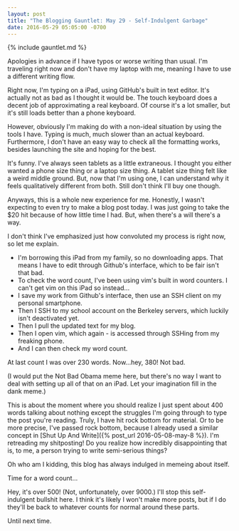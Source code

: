 ```yaml
---
layout: post
title: "The Blogging Gauntlet: May 29 - Self-Indulgent Garbage"
date: 2016-05-29 05:05:00 -0700
---
```


{% include gauntlet.md %}

Apologies in advance if I have typos or worse writing than usual.
I'm traveling right now and don't have my laptop with me, meaning I
have to use a different writing flow.

Right now, I'm typing on a iPad, using GitHub's built in text editor.
It's actually not as bad as I thought it would be. The touch keyboard
does a decent job of approximating a real keyboard. Of course it's a lot smaller, but it's still loads better than a phone keyboard.

However, obviously I'm making do with a non-ideal situation by using the tools I have. Typing is much, much slower than an actual keyboard. Furthermore, I don't have an easy way to check all the formatting works, besides launching the site and hoping for the best.

It's funny. I've always seen tablets as a little extraneous. I thought you either wanted a phone size thing or a laptop size thing. A tablet size thing felt like a weird middle ground. But, now that I'm using one, I can understand why it feels qualitatively different from both. Still don't think I'll buy one though.

Anyways, this is a whole new experience for me. Honestly, I wasn't expecting to even try to make a blog post today. I was just going to take the $20 hit because of how little time I had. But, when there's a will there's a way.

I don't think I've emphasized just how convoluted my process is right now, so let me explain.

* I'm borrowing this iPad from my family, so no downloading apps. That means I have to edit through Github's interface, which to be fair isn't that bad.
* To check the word count, I've been using vim's built in word counters. I can't get vim on this iPad so instead...
* I save my work from Github's interface, then use an SSH client on my personal smartphone.
* Then I SSH to my school account on the Berkeley servers, which luckily isn't deactivated yet.
* Then I pull the updated text for my blog.
* Then I open vim, which again - is accessed through SSHing from my freaking phone.
* And I can then check my word count.

At last count I was over 230 words. Now...hey, 380! Not bad.

(I would put the Not Bad Obama meme here, but there's no way I want to deal with setting up all of that on an iPad. Let your imagination fill in the dank meme.)

This is about the moment where you should realize I just spent about 400 words talking about nothing except the struggles
I'm going through to type the post you're reading. Truly, I have hit rock bottom for material. Or to be more precise, I've passed rock bottom, because I already used a similar concept in [Shut Up And Write]({% post_url 2016-05-08-may-8 %}). I'm retreading my shitposting! Do you realize how incredibly disappointing that is, to me, a person trying to write semi-serious things?

Oh who am I kidding, this blog has always indulged in memeing about itself.

Time for a word count...

Hey, it's over 500! (Not, unfortunately, over 9000.) I'll stop this self-indulgent bullshit here. I think it's likely I won't make more posts, but if I do they'll be back to whatever counts for normal around these parts.

Until next time.
